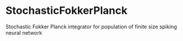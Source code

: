 # StochasticFokkerPlanck
Stochastic Fokker Planck integrator for population of finite size spiking neural network
